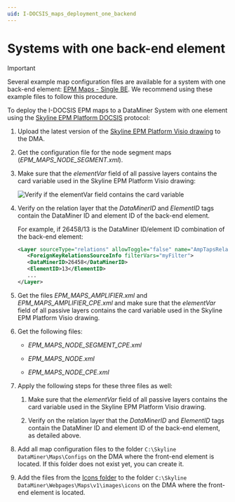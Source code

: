 ```yaml
---
uid: I-DOCSIS_maps_deployment_one_backend
---
```


# Systems with one back-end element

> [!IMPORTANT]
> Several example map configuration files are available for a system with one back-end element: [EPM Maps - Single BE](https://skylinebe.sharepoint.com/:f:/s/DataMinerSolutions-DAA/Ej8kDjNbl3hGsXarmMu3QYQBsHjSSlDPI7eKJnvwIE4nHQ?e=89O0lc). We recommend using these example files to follow this procedure.

To deploy the I-DOCSIS EPM maps to a DataMiner System with one element using the [Skyline EPM Platform DOCSIS](https://catalog.dataminer.services/result/driver/7209) protocol:

1. Upload the latest version of the [Skyline EPM Platform Visio drawing](https://svn.skyline.be/!/#SystemEngineering/view/head/Visios/Generic/Protocols/Skyline/EPM%20Platform) to the DMA.

1. Get the configuration file for the node segment maps (*EPM_MAPS_NODE_SEGMENT.xml*).

1. Make sure that the *elementVar* field of all passive layers contains the card variable used in the Skyline EPM Platform Visio drawing:

   ![Verify if the elementVar field contains the card variable](~/user-guide/images/EPM_I_DOCSIS_maps_deployment_maps_config_one_backend.png)

1. Verify on the relation layer that the *DataMinerID* and *ElementID* tags contain the DataMiner ID and element ID of the back-end element.

   For example, if 26458/13 is the DataMiner ID/element ID combination of the back-end element:

   ```xml
   <Layer sourceType="relations" allowToggle="false" name="AmpTapsRelation" visible="true" limitToBounds="true">
      <ForeignKeyRelationsSourceInfo filterVars="myFilter">
      <DataMinerID>26458</DataMinerID>
      <ElementID>13</ElementID>
      ...
   </Layer>
   ```

1. Get the files *EPM_MAPS_AMPLIFIER.xml* and *EPM_MAPS_AMPLIFIER_CPE.xml* and make sure that the *elementVar* field of all passive layers contains the card variable used in the Skyline EPM Platform Visio drawing.

1. Get the following files:

   - *EPM_MAPS_NODE_SEGMENT_CPE.xml*

   - *EPM_MAPS_NODE.xml*

   - *EPM_MAPS_NODE_CPE.xml*

1. Apply the following steps for these three files as well:

   1. Make sure that the *elementVar* field of all passive layers contains the card variable used in the Skyline EPM Platform Visio drawing.

   1. Verify on the relation layer that the *DataMinerID* and *ElementID* tags contain the DataMiner ID and element ID of the back-end element, as detailed above.

1. Add all map configuration files to the folder `C:\Skyline DataMiner\Maps\Configs` on the DMA where the front-end element is located. If this folder does not exist yet, you can create it.

1. Add the files from the [Icons folder](https://skylinebe.sharepoint.com/:f:/s/DataMinerSolutions-DAA/Er0-2xHloyJAtijNn5fD2SoBZs87yrqVmZW-dZCToJGO5w?e=ODoCr9) to the folder `C:\Skyline DataMiner\Webpages\Maps\v1\images\icons` on the DMA where the front-end element is located.
